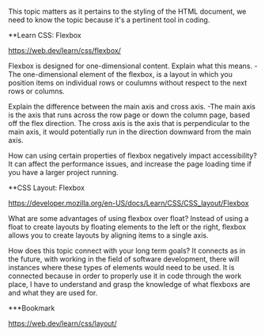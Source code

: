 This topic matters as it pertains to the styling of the HTML document, we need to know the topic because it's a pertinent tool in coding.

**Learn CSS: Flexbox

https://web.dev/learn/css/flexbox/

Flexbox is designed for one-dimensional content. Explain what this means. -The one-dimensional element of the flexbox, is a layout in which you position items on individual rows or coulumns without respect to the next rows or columns.

Explain the difference between the main axis and cross axis. -The main axis is the axis that runs across the row page or down the column page, based off the flex direction. The cross axis is the axis that is perpendicular to the main axis, it would potentially run in the direction downward from the main axis.

How can using certain properties of flexbox negatively impact accessibility? It can affect the performance issues, and increase the page loading time if you have a larger project running. 

**CSS Layout: Flexbox

https://developer.mozilla.org/en-US/docs/Learn/CSS/CSS_layout/Flexbox

What are some advantages of using flexbox over float? Instead of using a float to create layouts by floating elements to the left or the right, flexbox allows you to create layouts by aligning items to a single axis. 

How does this topic connect with your long term goals? It connects as in the future, with working in the field of software development, there will instances where these types of elements would need to be used. It is connected because in order to properly use it in code through the work place, I have to understand and grasp the knowledge of what flexboxs are and what they are used for.  

***Bookmark

https://web.dev/learn/css/layout/
